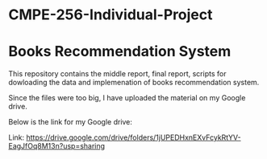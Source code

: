 # CMPE-256-Individual-Project
# Books Recommendation System

This repository contains the middle report, final report, scripts for dowloading the data and implemenation of books recommendation system.

Since the files were too big, I have uploaded the material on my Google drive. 

Below is the link for my Google drive:

Link: https://drive.google.com/drive/folders/1jUPEDHxnEXvFcykRtYV-EagJfOq8M13n?usp=sharing
